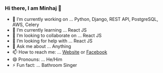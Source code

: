 ### Hi there, I am Minhaj 👋

- 🔭 I’m currently working on ... Python, Django, REST API, PostgreSQL, AWS, Celery
- 🌱 I’m currently learning ... React JS
- 👯 I’m looking to collaborate on ... React JS
- 🤔 I’m looking for help with ... React JS
- 💬 Ask me about ... Anything
- 📫 How to reach me: ... [Website](http://minhaj.pythonanywhere.com/) or [Facebook](https://www.facebook.com/minhajul.islam.056)
- 😄 Pronouns: ... He/Him
- ⚡ Fun fact: ... Bathroom Singer

